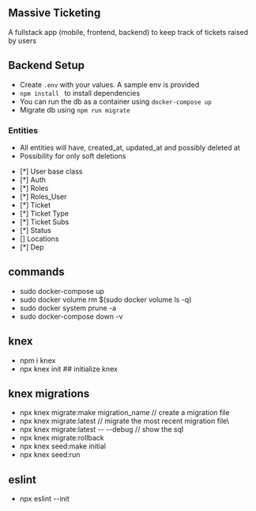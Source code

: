 ## Massive Ticketing

A fullstack app (mobile, frontend, backend) to keep track of tickets raised by users

## Backend Setup

- Create `.env` with your values. A sample env is provided
- `npm install ` to install dependencies
- You can run the db as a container using `docker-compose up`
- Migrate db using `npm run migrate`

### Entities

- All entities will have, created_at, updated_at and possibly deleted at
- Possibility for only soft deletions

* [*] User base class
* [*] Auth
* [*] Roles
* [*] Roles_User
* [*] Ticket
* [*] Ticket Type
* [*] Ticket Subs
* [*] Status
* [] Locations
* [*] Dep

## commands

- sudo docker-compose up
- sudo docker volume rm \$(sudo docker volume ls -q)
- sudo docker system prune -a
- sudo docker-compose down -v

## knex

- npm i knex
- npx knex init ## initialize knex

## knex migrations

- npx knex migrate:make migration_name // create a migration file
- npx knex migrate:latest // migrate the most recent migration file\
- npx knex migrate:latest -- --debug // show the sql
- npx knex migrate:rollback
- npx knex seed:make initial
- npx knex seed:run

## eslint

- npx eslint --init
